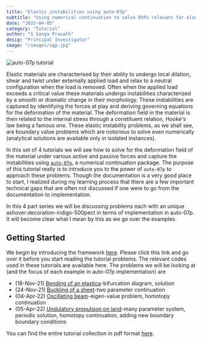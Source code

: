 ```yaml
---
title: "Elastic instabilities using auto-07p"
subtitle: "Using numerical continuation to solve BVPs relevant for elastic instabilities."
date: "2022-04-05"
category: "Tutorial"
author: "S Ganga Prasath"
desig: "Principal Investigator"
image: "/images/sgp.jpg"
---
```


![auto-07p tutorial](/images/auto.jpeg)

Elastic materials are characterised by their ability to undergo local dilation, shear and twist under externally applied load and relax to a neutral configuration when the load is removed. Often when the applied load exceeds a critical value these materials undergo instabilities characterized by a smooth or dramatic change in their morphology. These instabilities are captured by identifying the forces at play and deriving governing equations for the deformation of the material. The deformation field in the material is then related to the internal stress through a constituent relation, Hooke's law being a famous one. These elastic instability problems, as we shall see, are boundary value problems which are notorious to solve even numerically (analytical solutions are available only in isolated instances).

In this set of 4 tutorials we will see how to solve for the deformation field of the material under various active and passive forces and capture the instabilities using [`auto-07p`](https://github.com/auto-07p/auto-07p), a numerical continuation package. The purpose of this tutorial really is to introduce you to the power of `auto-07p` to approach these problems. Though the documentation is a very good place to start, I realized during my learning process that there are a few important technical gaps that are often not discussed if one were to go from the documentation to implementation.

In this 4 part series we will be discussing problems each with an unique ashover:decoration-indigo-500pect in terms of implementation in auto-07p. It will become clear what I mean by this as we go over the examples.

## Getting Started
We begin by introducing the framework [here](/tutorials/auto07p/autoFw.html). Please click this link and go over it before you start reading the tutorial problems. The relevant codes used in these tutorials are available here. The problems we will be looking at (and the focus of each example in auto-07p implementation) are

- (18-Nov-21) [Bending of an elastica](https://sgangaprasath.github.io/elastica.html)-bifurcation diagram, solution
- (24-Nov-21) [Buckling of a sheet](https://sgangaprasath.github.io/fvk.html)-two parameter continuation
- (04-Apr-22) [Oscillating beam](https://sgangaprasath.github.io/oscillating.html)-eigen-value problem, homotopy continuation
- (05-Apr-22) [Undulatory propulsion on land](https://sgangaprasath.github.io/snake.html)-many parameter system, periodic solution, homotopy continuation, adding new boundary boundary conditions

You can find the entire tutorial collection in pdf format [here](https://github.com/sgangaprasath/autoTutorial).


